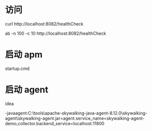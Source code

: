 # 访问
curl http://localhost:8082/healthCheck

ab -n 100 -c 10 http://localhost:8082/healthCheck



# 启动 apm
startup.cmd

# 启动 agent
idea

-javaagent:C:\tools\apache-skywalking-java-agent-8.12.0\skywalking-agent\skywalking-agent.jar=agent.service_name=skywalking-agent-demo,collector.backend_service=localhost:11800
